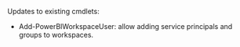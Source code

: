 Updates to existing cmdlets:
- Add-PowerBIWorkspaceUser: allow adding service principals and groups to workspaces.
